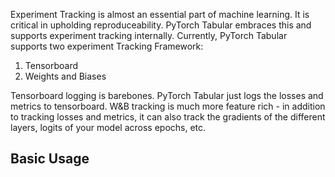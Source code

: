 Experiment Tracking is almost an essential part of machine learning. It is critical in upholding reproduceability. PyTorch Tabular embraces this and supports experiment tracking internally. Currently, PyTorch Tabular supports two experiment Tracking Framework:

1. Tensorboard
2. Weights and Biases

Tensorboard logging is barebones. PyTorch Tabular just logs the losses and metrics to tensorboard. W&B tracking is much more feature rich - in addition to tracking losses and metrics, it can also track the gradients of the different layers, logits of your model across epochs, etc.

## Basic Usage

